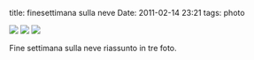 title: finesettimana sulla neve
Date: 2011-02-14 23:21
tags: photo
 

![](http://dl.dropbox.com/u/179731/3297857086.jpg)
![](http://dl.dropbox.com/u/179731/tumblr_lgmors6pS31qb0fqco2_1280.jpeg)
![](http://dl.dropbox.com/u/179731/tumblr_lgmors6pS31qb0fqco3_1280.jpeg)

Fine settimana sulla neve riassunto in tre foto.
